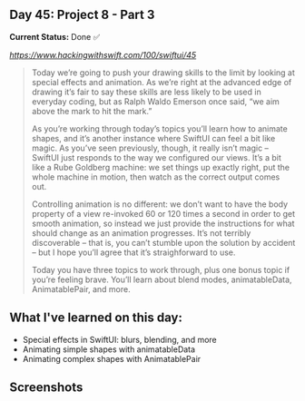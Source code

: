 

## Day 45: Project 8 - Part 3

**Current Status:**  Done ✅

*https://www.hackingwithswift.com/100/swiftui/45*

>Today we’re going to push your drawing skills to the limit by looking at special effects and animation. As we’re right at the advanced edge of drawing it’s fair to say these skills are less likely to be used in everyday coding, but as Ralph Waldo Emerson once said, “we aim above the mark to hit the mark.”
>
>As you’re working through today’s topics you’ll learn how to animate shapes, and it’s another instance where SwiftUI can feel a bit like magic. As you’ve seen previously, though, it really isn’t magic – SwiftUI just responds to the way we configured our views. It’s a bit like a Rube Goldberg machine: we set things up exactly right, put the whole machine in motion, then watch as the correct output comes out.
>
>Controlling animation is no different: we don’t want to have the body property of a view re-invoked 60 or 120 times a second in order to get smooth animation, so instead we just provide the instructions for what should change as an animation progresses. It’s not terribly discoverable – that is, you can’t stumble upon the solution by accident – but I hope you’ll agree that it’s straighforward to use.
>
>Today you have three topics to work through, plus one bonus topic if you’re feeling brave. You’ll learn about blend modes, animatableData, AnimatablePair, and more.


## What I've learned on this day:
- Special effects in SwiftUI: blurs, blending, and more
- Animating simple shapes with animatableData
- Animating complex shapes with AnimatablePair




## Screenshots
<!-- ![App-Screenshot](documentation/1.png) -->
